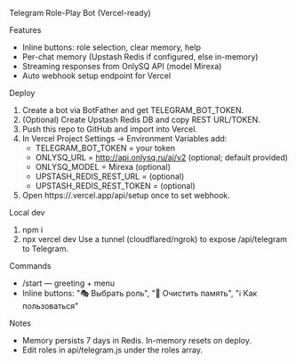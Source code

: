 Telegram Role-Play Bot (Vercel-ready)

Features
- Inline buttons: role selection, clear memory, help
- Per-chat memory (Upstash Redis if configured, else in-memory)
- Streaming responses from OnlySQ API (model Mirexa)
- Auto webhook setup endpoint for Vercel

Deploy
1. Create a bot via BotFather and get TELEGRAM_BOT_TOKEN.
2. (Optional) Create Upstash Redis DB and copy REST URL/TOKEN.
3. Push this repo to GitHub and import into Vercel.
4. In Vercel Project Settings → Environment Variables add:
   - TELEGRAM_BOT_TOKEN = your token
   - ONLYSQ_URL = http://api.onlysq.ru/ai/v2 (optional; default provided)
   - ONLYSQ_MODEL = Mirexa (optional)
   - UPSTASH_REDIS_REST_URL = (optional)
   - UPSTASH_REDIS_REST_TOKEN = (optional)
5. Open https://<your-project>.vercel.app/api/setup once to set webhook.

Local dev
1) npm i
2) npx vercel dev
Use a tunnel (cloudflared/ngrok) to expose /api/telegram to Telegram.

Commands
- /start — greeting + menu
- Inline buttons: "🎭 Выбрать роль", "🧠 Очистить память", "ℹ️ Как пользоваться"

Notes
- Memory persists 7 days in Redis. In-memory resets on deploy.
- Edit roles in api/telegram.js under the roles array.

